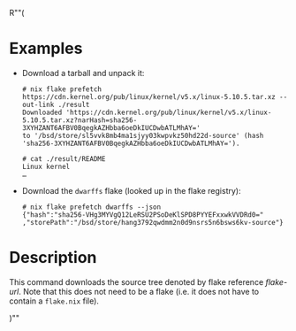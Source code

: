 R""(

# Examples

* Download a tarball and unpack it:

  ```console
  # nix flake prefetch https://cdn.kernel.org/pub/linux/kernel/v5.x/linux-5.10.5.tar.xz --out-link ./result
  Downloaded 'https://cdn.kernel.org/pub/linux/kernel/v5.x/linux-5.10.5.tar.xz?narHash=sha256-3XYHZANT6AFBV0BqegkAZHbba6oeDkIUCDwbATLMhAY='
  to '/bsd/store/sl5vvk8mb4ma1sjyy03kwpvkz50hd22d-source' (hash
  'sha256-3XYHZANT6AFBV0BqegkAZHbba6oeDkIUCDwbATLMhAY=').

  # cat ./result/README
  Linux kernel
  …
  ```

* Download the `dwarffs` flake (looked up in the flake registry):

  ```console
  # nix flake prefetch dwarffs --json
  {"hash":"sha256-VHg3MYVgQ12LeRSU2PSoDeKlSPD8PYYEFxxwkVVDRd0="
  ,"storePath":"/bsd/store/hang3792qwdmm2n0d9nsrs5n6bsws6kv-source"}
  ```

# Description

This command downloads the source tree denoted by flake reference
*flake-url*. Note that this does not need to be a flake (i.e. it does
not have to contain a `flake.nix` file).

)""
